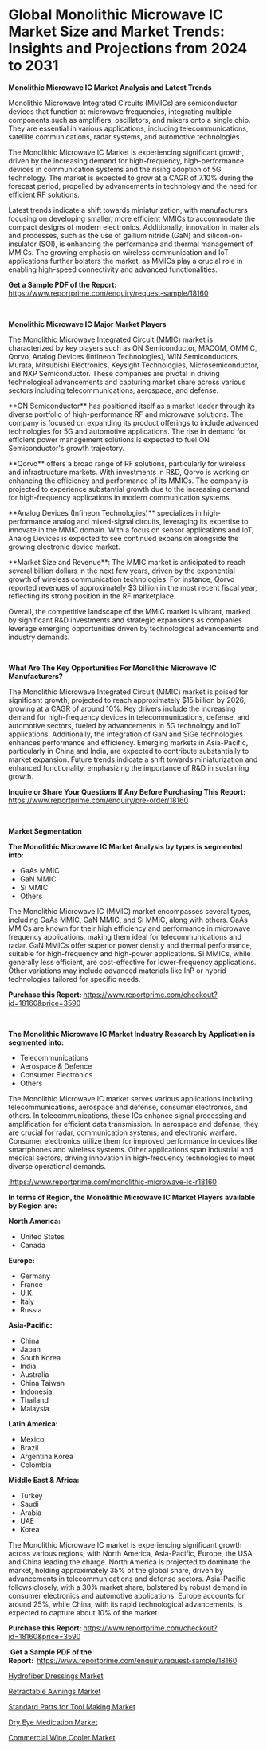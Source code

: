 <p><h1>Global Monolithic Microwave IC Market Size and Market Trends: Insights and Projections from 2024 to 2031</h1></p><p><strong>Monolithic Microwave IC Market Analysis and Latest Trends</strong></p>
<p><p>Monolithic Microwave Integrated Circuits (MMICs) are semiconductor devices that function at microwave frequencies, integrating multiple components such as amplifiers, oscillators, and mixers onto a single chip. They are essential in various applications, including telecommunications, satellite communications, radar systems, and automotive technologies. </p><p>The Monolithic Microwave IC Market is experiencing significant growth, driven by the increasing demand for high-frequency, high-performance devices in communication systems and the rising adoption of 5G technology. The market is expected to grow at a CAGR of 7.10% during the forecast period, propelled by advancements in technology and the need for efficient RF solutions. </p><p>Latest trends indicate a shift towards miniaturization, with manufacturers focusing on developing smaller, more efficient MMICs to accommodate the compact designs of modern electronics. Additionally, innovation in materials and processes, such as the use of gallium nitride (GaN) and silicon-on-insulator (SOI), is enhancing the performance and thermal management of MMICs. The growing emphasis on wireless communication and IoT applications further bolsters the market, as MMICs play a crucial role in enabling high-speed connectivity and advanced functionalities.</p></p>
<p><strong>Get a Sample PDF of the Report:&nbsp;</strong> <a href="https://www.reportprime.com/enquiry/request-sample/18160?utm_campaign=1169&utm_medium=2&utm_source=Github&utm_content=ia&utm_term=20112024&utm_id=monolithic-microwave-ic">https://www.reportprime.com/enquiry/request-sample/18160</a></p>
<p>&nbsp;</p>
<p><strong>Monolithic Microwave IC Major Market Players</strong></p>
<p><p>The Monolithic Microwave Integrated Circuit (MMIC) market is characterized by key players such as ON Semiconductor, MACOM, OMMIC, Qorvo, Analog Devices (Infineon Technologies), WIN Semiconductors, Murata, Mitsubishi Electronics, Keysight Technologies, Microsemiconductor, and NXP Semiconductor. These companies are pivotal in driving technological advancements and capturing market share across various sectors including telecommunications, aerospace, and defense.</p><p>**ON Semiconductor** has positioned itself as a market leader through its diverse portfolio of high-performance RF and microwave solutions. The company is focused on expanding its product offerings to include advanced technologies for 5G and automotive applications. The rise in demand for efficient power management solutions is expected to fuel ON Semiconductor's growth trajectory.</p><p>**Qorvo** offers a broad range of RF solutions, particularly for wireless and infrastructure markets. With investments in R&D, Qorvo is working on enhancing the efficiency and performance of its MMICs. The company is projected to experience substantial growth due to the increasing demand for high-frequency applications in modern communication systems.</p><p>**Analog Devices (Infineon Technologies)** specializes in high-performance analog and mixed-signal circuits, leveraging its expertise to innovate in the MMIC domain. With a focus on sensor applications and IoT, Analog Devices is expected to see continued expansion alongside the growing electronic device market.</p><p>**Market Size and Revenue**: The MMIC market is anticipated to reach several billion dollars in the next few years, driven by the exponential growth of wireless communication technologies. For instance, Qorvo reported revenues of approximately $3 billion in the most recent fiscal year, reflecting its strong position in the RF marketplace.</p><p>Overall, the competitive landscape of the MMIC market is vibrant, marked by significant R&D investments and strategic expansions as companies leverage emerging opportunities driven by technological advancements and industry demands.</p></p>
<p>&nbsp;</p>
<p><strong>What Are The Key Opportunities For Monolithic Microwave IC Manufacturers?</strong></p>
<p><p>The Monolithic Microwave Integrated Circuit (MMIC) market is poised for significant growth, projected to reach approximately $15 billion by 2026, growing at a CAGR of around 10%. Key drivers include the increasing demand for high-frequency devices in telecommunications, defense, and automotive sectors, fueled by advancements in 5G technology and IoT applications. Additionally, the integration of GaN and SiGe technologies enhances performance and efficiency. Emerging markets in Asia-Pacific, particularly in China and India, are expected to contribute substantially to market expansion. Future trends indicate a shift towards miniaturization and enhanced functionality, emphasizing the importance of R&D in sustaining growth.</p></p>
<p><strong>Inquire or Share Your Questions If Any Before Purchasing This Report:</strong> <a href="https://www.reportprime.com/enquiry/pre-order/18160?utm_campaign=1169&utm_medium=2&utm_source=Github&utm_content=ia&utm_term=20112024&utm_id=monolithic-microwave-ic">https://www.reportprime.com/enquiry/pre-order/18160</a></p>
<p>&nbsp;</p>
<p><strong>Market Segmentation</strong></p>
<p><strong>The Monolithic Microwave IC Market Analysis by types is segmented into:</strong></p>
<p><ul><li>GaAs MMIC</li><li>GaN MMIC</li><li>Si MMIC</li><li>Others</li></ul></p>
<p><p>The Monolithic Microwave IC (MMIC) market encompasses several types, including GaAs MMIC, GaN MMIC, and Si MMIC, along with others. GaAs MMICs are known for their high efficiency and performance in microwave frequency applications, making them ideal for telecommunications and radar. GaN MMICs offer superior power density and thermal performance, suitable for high-frequency and high-power applications. Si MMICs, while generally less efficient, are cost-effective for lower-frequency applications. Other variations may include advanced materials like InP or hybrid technologies tailored for specific needs.</p></p>
<p><strong>Purchase this Report:&nbsp;</strong><a href="https://www.reportprime.com/checkout?id=18160&price=3590&utm_campaign=1169&utm_medium=2&utm_source=Github&utm_content=ia&utm_term=20112024&utm_id=monolithic-microwave-ic">https://www.reportprime.com/checkout?id=18160&price=3590</a></p>
<p>&nbsp;</p>
<p><strong>The Monolithic Microwave IC Market Industry Research by Application is segmented into:</strong></p>
<p><ul><li>Telecommunications</li><li>Aerospace & Defence</li><li>Consumer Electronics</li><li>Others</li></ul></p>
<p><p>The Monolithic Microwave IC market serves various applications including telecommunications, aerospace and defense, consumer electronics, and others. In telecommunications, these ICs enhance signal processing and amplification for efficient data transmission. In aerospace and defense, they are crucial for radar, communication systems, and electronic warfare. Consumer electronics utilize them for improved performance in devices like smartphones and wireless systems. Other applications span industrial and medical sectors, driving innovation in high-frequency technologies to meet diverse operational demands.</p></p>
<p><a href="https://www.reportprime.com/monolithic-microwave-ic-r18160?utm_campaign=1169&utm_medium=2&utm_source=Github&utm_content=ia&utm_term=20112024&utm_id=monolithic-microwave-ic">&nbsp;https://www.reportprime.com/monolithic-microwave-ic-r18160</a></p>
<p><strong>In terms of Region, the Monolithic Microwave IC Market Players available by Region are:</strong></p>
<p>
    <p> <strong> North America: </strong>
        <ul>
            <li>United States</li>
            <li>Canada</li>
        </ul>
        </p> 
    <p> <strong> Europe: </strong>
        <ul>
            <li>Germany</li>
            <li>France</li>
            <li>U.K.</li>
            <li>Italy</li>
            <li>Russia</li>
        </ul>
        </p> 
    <p> <strong> Asia-Pacific: </strong>
        <ul>
            <li>China</li>
            <li>Japan</li>
            <li>South Korea</li>
            <li>India</li>
            <li>Australia</li>
            <li>China Taiwan</li>
            <li>Indonesia</li>
            <li>Thailand</li>
            <li>Malaysia</li>
        </ul>
        </p> 
    <p> <strong> Latin America: </strong>
        <ul>
            <li>Mexico</li>
            <li>Brazil</li>
            <li>Argentina Korea</li>
            <li>Colombia</li>
        </ul>
        </p> 
    <p> <strong> Middle East & Africa: </strong>
        <ul>
            <li>Turkey</li>
            <li>Saudi</li>
            <li>Arabia</li>
            <li>UAE</li>
            <li>Korea</li>
        </ul>
    </p>
    </p>
<p><p>The Monolithic Microwave IC market is experiencing significant growth across various regions, with North America, Asia-Pacific, Europe, the USA, and China leading the charge. North America is projected to dominate the market, holding approximately 35% of the global share, driven by advancements in telecommunications and defense sectors. Asia-Pacific follows closely, with a 30% market share, bolstered by robust demand in consumer electronics and automotive applications. Europe accounts for around 25%, while China, with its rapid technological advancements, is expected to capture about 10% of the market.</p></p>
<p><strong>Purchase this Report: </strong><a href="https://www.reportprime.com/checkout?id=18160&price=3590&utm_campaign=1169&utm_medium=2&utm_source=Github&utm_content=ia&utm_term=20112024&utm_id=monolithic-microwave-ic">https://www.reportprime.com/checkout?id=18160&price=3590</a></p>
<p>&nbsp;<strong>Get a Sample PDF of the Report:&nbsp;&nbsp;</strong><a href="https://www.reportprime.com/enquiry/request-sample/18160?utm_campaign=1169&utm_medium=2&utm_source=Github&utm_content=ia&utm_term=20112024&utm_id=monolithic-microwave-ic">https://www.reportprime.com/enquiry/request-sample/18160</a></p>
<p><strong></strong></p>
<p><p><a href="https://issuu.com/reportprime-2/docs/hydrofiber-dressings-market-size-20_a570f4adfa3f16?utm_campaign=1169&utm_medium=2&utm_source=Github&utm_content=ia&utm_term=20112024&utm_id=monolithic-microwave-ic">Hydrofiber Dressings Market</a></p><p><a href="https://www.linkedin.com/pulse/retractable-awnings-market-share-revenue-analysis-segment-forecasts-ldozc?utm_campaign=1169&utm_medium=2&utm_source=Github&utm_content=ia&utm_term=20112024&utm_id=monolithic-microwave-ic">Retractable Awnings Market</a></p><p><a href="https://www.linkedin.com/pulse/competitive-landscape-revenue-forecast-standard-parts-tool-making-2ucvc?utm_campaign=1169&utm_medium=2&utm_source=Github&utm_content=ia&utm_term=20112024&utm_id=monolithic-microwave-ic">Standard Parts for Tool Making Market</a></p><p><a href="https://issuu.com/reportprime-2/docs/dry-eye-medication-market-size-2030_ac81268eea7ab5?utm_campaign=1169&utm_medium=2&utm_source=Github&utm_content=ia&utm_term=20112024&utm_id=monolithic-microwave-ic">Dry Eye Medication Market</a></p><p><a href="https://www.linkedin.com/pulse/pioneering-growth-analyzing-global-commercial-wine-cooler-market-yvd1c?utm_campaign=1169&utm_medium=2&utm_source=Github&utm_content=ia&utm_term=20112024&utm_id=monolithic-microwave-ic">Commercial Wine Cooler Market</a></p></p>